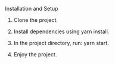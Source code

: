 Installation and Setup

1. Clone the project.

2. Install dependencies using yarn install.

3. In the project directory, run: yarn start.

4. Enjoy the project.
